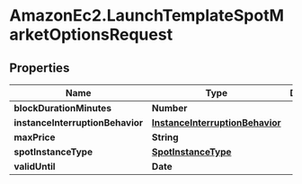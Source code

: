 # AmazonEc2.LaunchTemplateSpotMarketOptionsRequest

## Properties

Name | Type | Description | Notes
------------ | ------------- | ------------- | -------------
**blockDurationMinutes** | **Number** |  | [optional] 
**instanceInterruptionBehavior** | [**InstanceInterruptionBehavior**](InstanceInterruptionBehavior.md) |  | [optional] 
**maxPrice** | **String** |  | [optional] 
**spotInstanceType** | [**SpotInstanceType**](SpotInstanceType.md) |  | [optional] 
**validUntil** | **Date** |  | [optional] 


